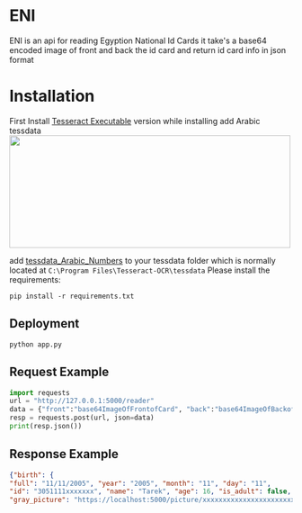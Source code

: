 # ENI
ENI is an api for reading Egyption National Id Cards 
it take's a base64 encoded image of front and back the id card
and return id card info in json format 
# Installation
First Install [Tesseract Executable]((https://github.com/UB-Mannheim/tesseract/wiki)) version 
while installing add Arabic tessdata 
<img src="https://user-images.githubusercontent.com/74266531/169664042-8fb1a519-3564-4852-a0e0-f840f58d219b.png" width="500" height="200" />

add [tessdata_Arabic_Numbers](https://github.com/ahmed-tea/tessdata_Arabic_Numbers/) to your tessdata folder which is normally located at ``C:\Program Files\Tesseract-OCR\tessdata``
Please install the requirements:
```
pip install -r requirements.txt
```
## Deployment
```
python app.py
```
## Request Example 
```python
import requests
url = "http://127.0.0.1:5000/reader" 
data = {"front":"base64ImageOfFrontofCard", "back":"base64ImageOfBackofCard"}
resp = requests.post(url, json=data)
print(resp.json())
```
## Response Example
```json
{"birth": {
"full": "11/11/2005", "year": "2005", "month": "11", "day": "11",
"id": "3051111xxxxxxx", "name": "Tarek", "age": 16, "is_adult": false, "gender": "Male", "religion": "Muslim", "job": "Student", "province" : "cairo", "picture": "http://127.0.0.1:5000/picrute/xxxxxxxxxxxxxxxxxxxxxxx",
"gray_picture": "https://localhost:5000/picture/xxxxxxxxxxxxxxxxxxxxxxx/gray"}}
```
    



